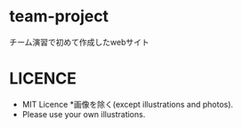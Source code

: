 # team-project
チーム演習で初めて作成したwebサイト

# LICENCE
- MIT Licence *画像を除く(except illustrations and photos).
- Please use your own illustrations.
